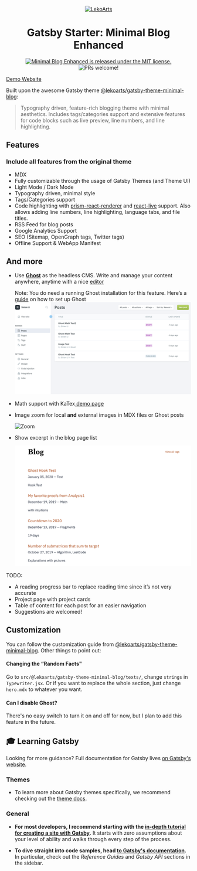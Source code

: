 <p align="center">
  <a href="https://www.sixian.li">
    <img alt="LekoArts" src="https://i.imgur.com/P2ABXY8.png" />
  </a>
</p>
<h1 align="center">
  Gatsby Starter: Minimal Blog Enhanced
</h1>

<p align="center">
  <a href="https://github.com/Deerhound579/sixian.li/blob/master/LICENSE">
    <img src="https://img.shields.io/badge/license-MIT-blue.svg" alt="Minimal Blog Enhanced is released under the MIT license." />
  </a>
  <img src="https://img.shields.io/badge/PRs-welcome-brightgreen.svg" alt="PRs welcome!" />
</p>

[Demo Website](https://www.sixian.li)

Built upon the awesome Gatsby theme [@lekoarts/gatsby-theme-minimal-blog](https://github.com/LekoArts/gatsby-themes/tree/master/themes/gatsby-theme-minimal-blog):

> Typography driven, feature-rich blogging theme with minimal aesthetics. Includes tags/categories support and extensive features for code blocks such as live preview, line numbers, and line highlighting. 

## Features

### Include all features from the original theme

- MDX
- Fully customizable through the usage of Gatsby Themes (and Theme UI)
- Light Mode / Dark Mode
- Typography driven, minimal style
- Tags/Categories support
- Code highlighting with [prism-react-renderer](https://github.com/FormidableLabs/prism-react-renderer) and [react-live](https://github.com/FormidableLabs/react-live) support. Also allows adding line numbers, line highlighting, language tabs, and file titles.
- RSS Feed for blog posts
- Google Analytics Support
- SEO (Sitemap, OpenGraph tags, Twitter tags)
- Offline Support & WebApp Manifest

## And **more**

* Use [**Ghost**](https://ghost.org/) as the headless CMS. Write and manage your content anywhere, anytime with a nice [editor](https://ghost.org/faq/using-the-editor/)

  Note: You do need a running Ghost installation for this feature. Here’s a [guide](https://ghost.org/docs/setup/) on how to set up Ghost
  ![Ghost as CMS](./demo/ghost_cms.png)

* Math support with KaTex[ demo page](https://sixian.li/my-favorite-proofs-from-analysis-1)

* Image zoom for local **and** external images in MDX files or Ghost posts

  ![Zoom](./demo/image_zoom.gif)

  

* Show excerpt in the blog page list

  ![excerpt](./demo/excerpt.png)

TODO:

* A reading progress bar to replace reading time since it’s not very accurate
* Project page with project cards
* Table of content for each post for an easier navigation
* Suggestions are welcomed!

## Customization

You can follow the customization guide from [@lekoarts/gatsby-theme-minimal-blog](https://github.com/LekoArts/gatsby-themes/tree/master/themes/gatsby-theme-minimal-blog). Other things to point out:

#### Changing the “Random Facts"

Go to `src/@lekoarts/gatsby-theme-minimal-blog/texts/`, change `strings` in `Typewriter.jsx`. Or if you want to replace the whole section, just change `hero.mdx` to whatever you want.

#### Can I disable Ghost?

There's no easy switch to turn it on and off for now, but I plan to add this feature in the future.

## 🎓 Learning Gatsby

Looking for more guidance? Full documentation for Gatsby lives [on Gatsby's website](https://www.gatsbyjs.org/).

### Themes

- To learn more about Gatsby themes specifically, we recommend checking out the [theme docs](https://www.gatsbyjs.org/docs/themes/).

### General

- **For most developers, I recommend starting with the [in-depth tutorial for creating a site with Gatsby](https://www.gatsbyjs.org/tutorial/).** It starts with zero assumptions about your level of ability and walks through every step of the process.

- **To dive straight into code samples, head [to Gatsby's documentation](https://www.gatsbyjs.org/docs/).** In particular, check out the _Reference Guides_ and _Gatsby API_ sections in the sidebar.
